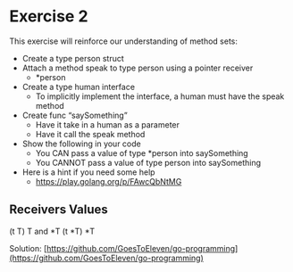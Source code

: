 # Exercise 2

This exercise will reinforce our understanding of method sets:
- Create a type person struct
- Attach a method speak to type person using a pointer receiver
  - *person
- Create a type human interface
  - To implicitly implement the interface, a human must have the speak method
- Create func “saySomething”
  - Have it take in a human as a parameter
  - Have it call the speak method
- Show the following in your code
  - You CAN pass a value of type *person into saySomething
  - You CANNOT pass a value of type person into saySomething
- Here is a hint if you need some help
  - https://play.golang.org/p/FAwcQbNtMG

Receivers       Values
-----------------------------------------------
(t T)           T and *T
(t *T)          *T

Solution: [https://github.com/GoesToEleven/go-programming](https://github.com/GoesToEleven/go-programming)

